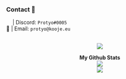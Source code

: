 ### Contact 📨
<img src="https://discord.com/assets/3437c10597c1526c3dbd98c737c2bcae.svg" height="13"> | Discord: `Protyo#0005` <br>
📨 | Email: `protyo@kooje.eu`

<p align="center"><br>
  <a href="https://github.com/protyodev">
    <img src="https://lanyard.cnrad.dev/api/717416034478456925"/>
     </a>
</p>
<p align="center">
	<b>My Github Stats</b><br>
    	<img src="https://github-readme-streak-stats.herokuapp.com/?user=protyodev&theme=dark&hide_border=true">
	<br>
	<img src="https://github-readme-stats.vercel.app/api?username=protyodev&include_all_commits=true&show_icons=true&hide_border=true&hide_title=true&count_private=true&theme=dark">
	
</p>
